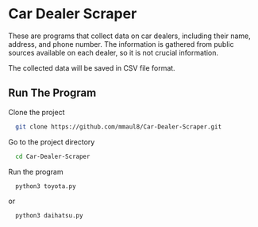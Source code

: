 # Car Dealer Scraper

These are programs that collect data on car dealers, including their name, address, and phone number. The information is gathered from public sources available on each dealer, so it is not crucial information.

The collected data will be saved in CSV file format.


## Run The Program

Clone the project

```bash
  git clone https://github.com/mmaul8/Car-Dealer-Scraper.git
```

Go to the project directory

```bash
  cd Car-Dealer-Scraper
```
Run the program

```bash
  python3 toyota.py
```
or
```bash
  python3 daihatsu.py
```
